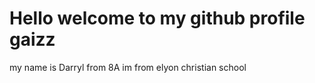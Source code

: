 <h1>Hello welcome to my github profile gaizz</h1>
<p>my name is Darryl from 8A im from elyon christian school</p>
